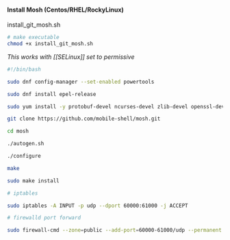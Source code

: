 
#### Install Mosh (Centos/RHEL/RockyLinux)
install_git_mosh.sh
```bash
# make executable
chmod +x install_git_mosh.sh
```

*This works with [[SELinux]] set to permissive*


```sh
#!/bin/bash

sudo dnf config-manager --set-enabled powertools

sudo dnf install epel-release

sudo yum install -y protobuf-devel ncurses-devel zlib-devel openssl-devel

git clone https://github.com/mobile-shell/mosh.git

cd mosh

./autogen.sh

./configure

make

sudo make install

# iptables

sudo iptables -A INPUT -p udp --dport 60000:61000 -j ACCEPT

# firewalld port forward

sudo firewall-cmd --zone=public --add-port=60000-61000/udp --permanent
```
